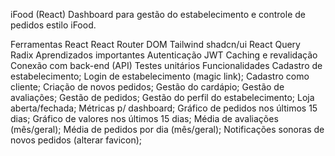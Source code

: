 iFood (React)
Dashboard para gestão do estabelecimento e controle de pedidos estilo iFood.

Ferramentas
React
React Router DOM
Tailwind
shadcn/ui
React Query
Radix
Aprendizados importantes
Autenticação JWT
Caching e revalidação
Conexão com back-end (API)
Testes unitários
Funcionalidades
Cadastro de estabelecimento;
Login de estabelecimento (magic link);
Cadastro como cliente;
Criação de novos pedidos;
Gestão do cardápio;
Gestão de avaliações;
Gestão de pedidos;
Gestão do perfil do estabelecimento;
Loja aberta/fechada;
Métricas p/ dashboard;
Gráfico de pedidos nos últimos 15 dias;
Gráfico de valores nos últimos 15 dias;
Média de avaliações (mês/geral);
Média de pedidos por dia (mês/geral);
Notificações sonoras de novos pedidos (alterar favicon);
